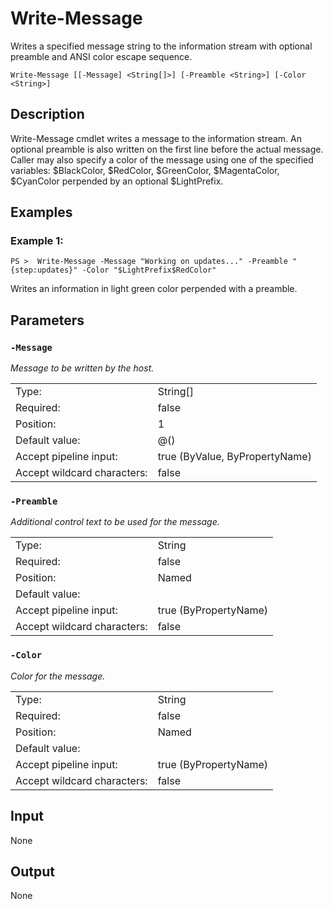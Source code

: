 # Write-Message
Writes a specified message string to the information stream with optional preamble and ANSI color escape sequence.

```Write-Message [[-Message] <String[]>] [-Preamble <String>] [-Color <String>]```

## Description

Write-Message cmdlet writes a message to the information stream. An optional preamble is also written on the first line before the actual message. Caller may also specify a color of the message using one of the specified variables: $BlackColor, $RedColor, $GreenColor, $MagentaColor, $CyanColor perpended by an optional $LightPrefix.

## Examples
### Example 1:
```PS >  Write-Message -Message "Working on updates..." -Preamble "{step:updates}" -Color "$LightPrefix$RedColor"```

Writes an information in light green color perpended with a preamble.

## Parameters
### ```-Message```

*Message to be written by the host.*

<table>
  <tr><td>Type:</td><td>String[]</td></tr>
  <tr><td>Required:</td><td>false</td></tr>
  <tr><td>Position:</td><td>1</td></tr>
  <tr><td>Default value:</td><td>@()</td></tr>
  <tr><td>Accept pipeline input:</td><td>true (ByValue, ByPropertyName)</td></tr>
  <tr><td>Accept wildcard characters:</td><td>false</td></tr>
</table>

### ```-Preamble```

*Additional control text to be used for the message.*

<table>
  <tr><td>Type:</td><td>String</td></tr>
  <tr><td>Required:</td><td>false</td></tr>
  <tr><td>Position:</td><td>Named</td></tr>
  <tr><td>Default value:</td><td></td></tr>
  <tr><td>Accept pipeline input:</td><td>true (ByPropertyName)</td></tr>
  <tr><td>Accept wildcard characters:</td><td>false</td></tr>
</table>

### ```-Color```

*Color for the message.*

<table>
  <tr><td>Type:</td><td>String</td></tr>
  <tr><td>Required:</td><td>false</td></tr>
  <tr><td>Position:</td><td>Named</td></tr>
  <tr><td>Default value:</td><td></td></tr>
  <tr><td>Accept pipeline input:</td><td>true (ByPropertyName)</td></tr>
  <tr><td>Accept wildcard characters:</td><td>false</td></tr>
</table>

## Input
None

## Output
None
